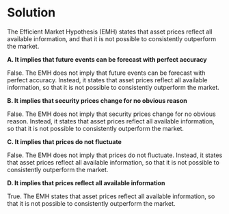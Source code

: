 

# **Solution**

The Efficient Market Hypothesis (EMH) states that asset prices reflect all available information, and that it is not possible to consistently outperform the market.

**A. It implies that future events can be forecast with perfect accuracy**

False. The EMH does not imply that future events can be forecast with perfect accuracy. Instead, it states that asset prices reflect all available information, so that it is not possible to consistently outperform the market.

**B. It implies that security prices change for no obvious reason**

False. The EMH does not imply that security prices change for no obvious reason. Instead, it states that asset prices reflect all available information, so that it is not possible to consistently outperform the market.

**C. It implies that prices do not fluctuate**

False. The EMH does not imply that prices do not fluctuate. Instead, it states that asset prices reflect all available information, so that it is not possible to consistently outperform the market.

**D. It implies that prices reflect all available information**

True. The EMH states that asset prices reflect all available information, so that it is not possible to consistently outperform the market.